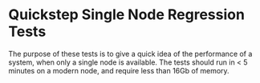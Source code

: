 # Quickstep Single Node Regression Tests

The purpose of these tests is to give a quick idea of the performance of a
system, when only a single node is available.
The tests should run in < 5 minutes on a modern node,
and require less than 16Gb of memory.
